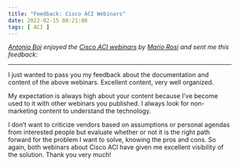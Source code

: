 ```yaml
---
title: "Feedback: Cisco ACI Webinars"
date: 2022-02-15 08:21:00
tags: [ ACI ]
---
```

_[Antonio Boj](https://www.linkedin.com/in/antonio-boj-49474618/) enjoyed the [Cisco ACI webinars](https://www.ipspace.net/SDDC) by [Mario Rosi](https://www.ipspace.net/Author:Mario_Rosi) and sent me this feedback:_

---

I just wanted to pass you my feedback about the documentation and content of the above webinars. Excellent content, very well organized. 

My expectation is always high about your content because I’ve become used to it with other webinars you published. I always look for non-marketing content to understand the technology. 

I don’t want to criticize vendors based on assumptions or personal agendas from interested people but evaluate whether or not it is the right path forward for the problem I want to solve, knowing the pros and cons. So again, both webinars about Cisco ACI have given me excellent visibility of the solution. Thank you very much!